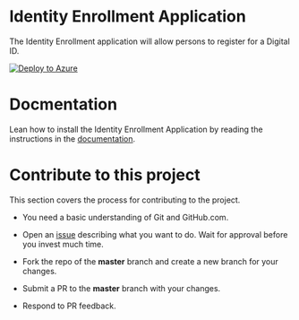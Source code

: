 # Identity Enrollment Application

The Identity Enrollment application will allow persons to register for a Digital ID.

[![Deploy to Azure](https://aka.ms/deploytoazurebutton)](https://portal.azure.com/#create/Microsoft.Template/uri/https%3A%2F%2Fraw.githubusercontent.com%2Frcl-identity%2FRCL.Core.Identity.Enrollment%2Fmaster%2Fazuredeploy.json)

# Docmentation

Lean how to install the Identity Enrollment Application by reading the instructions in the [documentation](https://identity.docs.rclapp.com/enrollment.html).

# Contribute to this project

This section covers the process for contributing to the project.

- You need a basic understanding of Git and GitHub.com.

- Open an [issue](https://github.com/rcl-identity/RCL.Core.Identity.Enrollment/issues) describing what you want to do. Wait for approval before you invest much time.

- Fork the repo of the **master** branch and create a new branch for your changes.

- Submit a PR to the **master** branch with your changes.

- Respond to PR feedback.
